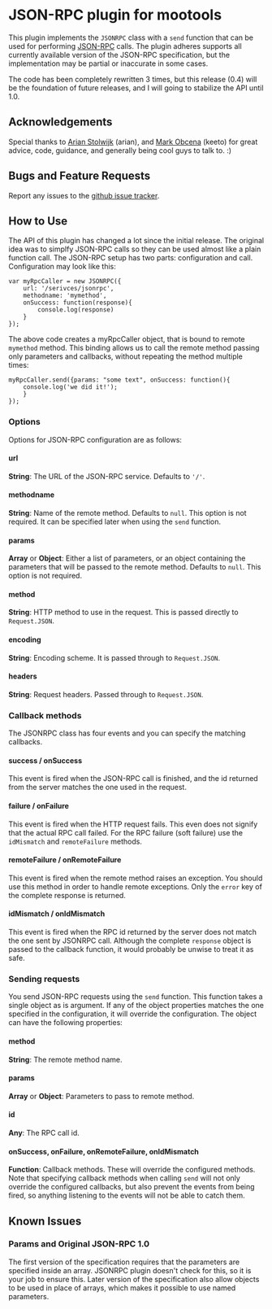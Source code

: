 # JSON-RPC plugin for mootools

This plugin implements the ``JSONRPC`` class with a ``send`` function 
that can be used for performing [JSON-RPC](http://json-rpc.org/) calls. The 
plugin adheres supports all currently available version of the JSON-RPC 
specification, but the implementation may be partial or inaccurate in some 
cases. 

The code has been completely rewritten 3 times, but this release (0.4) will 
be the foundation of future releases, and I will going to stabilize the API
until 1.0.

## Acknowledgements

Special thanks to [Arian Stolwijk](http://www.aryweb.nl) (arian), and 
[Mark Obcena](http://keetology.com/) (keeto) for great 
advice, code, guidance, and generally being cool guys to talk to. :)

## Bugs and Feature Requests

Report any issues to the 
[github issue tracker](https://github.com/foxbunny/mootools-jsonrpc/issues).

## How to Use

The API of this plugin has changed a lot since the initial release. The 
original idea was to simplfy JSON-RPC calls so they can be used almost like
a plain function call. The JSON-RPC setup has two parts: configuration and
call. Configuration may look like this:

    var myRpcCaller = new JSONRPC({
        url: '/serivces/jsonrpc',
        methodname: 'mymethod',
        onSuccess: function(response){
            console.log(response)
        }
    });
    
The above code creates a myRpcCaller object, that is bound to remote ``mymethod``
method. This binding allows us to call the remote method passing only parameters
and callbacks, without repeating the method multiple times: 

    myRpcCaller.send({params: "some text", onSuccess: function(){
        console.log('we did it!');
        }
    });
    
### Options

Options for JSON-RPC configuration are as follows:

#### url

__String__: The URL of the JSON-RPC service. Defaults to ``'/'``.

#### methodname

__String__: Name of the remote method. Defaults to ``null``. This option is not
required. It can be specified later when using the ``send`` function.

#### params

__Array__ or __Object__: Either a list of parameters, or an object containing
the parameters that will be passed to the remote method. Defaults to ``null``.
This option is not required.

#### method

__String__: HTTP method to use in the request. This is passed directly to 
``Request.JSON``.

#### encoding

__String__: Encoding scheme. It is passed through to ``Request.JSON``.

#### headers

__String__: Request headers. Passed through to ``Request.JSON``.

### Callback methods

The JSONRPC class has four events and you can specify the matching callbacks.

#### success / onSuccess

This event is fired when the JSON-RPC call is finished, and the id returned 
from the server matches the one used in the request.

#### failure / onFailure

This event is fired when the HTTP request fails. This even does not signify 
that the actual RPC call failed. For the RPC failure (soft failure) use the
``idMismatch`` and ``remoteFailure`` methods.

#### remoteFailure / onRemoteFailure

This event is fired when the remote method raises an exception. You should use 
this method in order to handle remote exceptions. Only the ``error`` key of the
complete response is returned.

#### idMismatch / onIdMismatch

This event is fired when the RPC id returned by the server does not match the
one sent by JSONRPC call. Although the complete ``response`` object is passed
to the callback function, it would probably be unwise to treat it as safe.

### Sending requests

You send JSON-RPC requests using the ``send`` function. This function takes a 
single object as is argument. If any of the object properties matches the one
specified in the configuration, it will override the configuration. The object 
can have the following properties:

#### method

__String__: The remote method name.

#### params

__Array__ or __Object__: Parameters to pass to remote method.

#### id

__Any__: The RPC call id.

#### onSuccess, onFailure, onRemoteFailure, onIdMismatch

__Function__: Callback methods. These will override the configured methods. 
Note that specifying callback methods when calling ``send`` will not only
override the configured callbacks, but also prevent the events from being 
fired, so anything listening to the events will not be able to catch them.
 
## Known Issues

### Params and Original JSON-RPC 1.0

The first version of the specification requires that the parameters are 
specified inside an array. JSONRPC plugin doesn't check for this, so it is
your job to ensure this. Later version of the specification also allow objects
to be used in place of arrays, which makes it possible to use named parameters.
